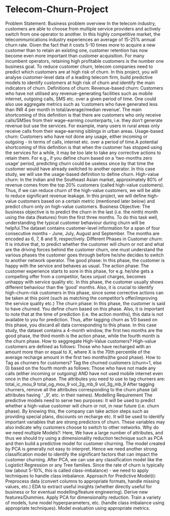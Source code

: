 # Telecom-Churn-Project
Problem Statement:
Business problem overview
In the telecom industry, customers are able to choose from multiple service providers and actively switch from one operator to another. In this highly competitive market, the telecommunications industry experiences an average of 15-25% annual churn rate. Given the fact that it costs 5-10 times more to acquire a new customer than to retain an existing one, customer retention has now become even more important than customer acquisition.
For many incumbent operators, retaining high profitable customers is the number one business goal.
To reduce customer churn, telecom companies need to predict which customers are at high risk of churn.
In this project, you will analyse customer-level data of a leading telecom firm, build predictive models to identify customers at high risk of churn and identify the main indicators of churn.
Definitions of churn:
Revenue-based churn: Customers who have not utilised any revenue-generating facilities such as mobile internet, outgoing calls, SMS etc. over a given period of time. One could also use aggregate metrics such as ‘customers who have generated less than INR 4 per month in total/average/median revenue’.
The main shortcoming of this definition is that there are customers who only receive calls/SMSes from their wage-earning counterparts, i.e. they don’t generate revenue but use the services. For example, many users in rural areas only receive calls from their wage-earning siblings in urban areas.
Usage-based churn: Customers who have not done any usage, either incoming or outgoing - in terms of calls, internet etc. over a period of time.A potential shortcoming of this definition is that when the customer has stopped using the services for a while, it may be too late to take any corrective actions to retain them. For e.g., if you define churn based on a ‘two-months zero usage’ period, predicting churn could be useless since by that time the customer would have already switched to another operator.
In this case study, we will use the usage-based definition to define churn.
High-value churn:
In the Indian and the Southeast Asian market, approximately 80% of revenue comes from the top 20% customers (called high-value customers). Thus, if we can reduce churn of the high-value customers, we will be able to reduce significant revenue leakage.
In this project, we will define high-value customers based on a certain metric (mentioned later below) and predict churn only on high-value customers.
Business Objective:
The business objective is to predict the churn in the last (i.e. the ninth) month using the data (features) from the first three months. To do this task well, understanding the typical customer behaviour during churn will be helpful.The dataset contains customer-level information for a span of four consecutive months - June, July, August and September. The months are encoded as 6, 7, 8 and 9, respectively.
Different Phases in Customer churn:
It is intutive that, to predict whether the customer will churn or not and what are the driving forces behind the customer churn, one must understand the various phases the customer goes through before he/she decides to switch to another network operator.
The good phase: In this phase, the customer is happy with the service and behaves as usual.
The action phase: The customer experience starts to sore in this phase, for e.g. he/she gets a compelling offer from a competitor, faces unjust charges, becomes unhappy with service quality etc. In this phase, the customer usually shows different behaviour than the ‘good’ months. Also, it is crucial to identify high-churn-risk customers in this phase, since some corrective actions can be taken at this point (such as matching the competitor’s offer/improving the service quality etc.)
The churn phase: In this phase, the customer is said to have churned. You define churn based on this phase. Also, it is important to note that at the time of prediction (i.e. the action months), this data is not available to you for prediction. Thus, after tagging churn as 1/0 based on this phase, you discard all data corresponding to this phase.
In this case study, the dataset contains a 4-month window, the first two months are the good phase, the third month is the action phase, while the fourth month is the churn phase.
How to seggregate High-Value customers?
High-value customers are defined as follows: Those who have recharged with an amount more than or equal to X, where X is the 70th percentile of the average recharge amount in the first two months(the good phase).
How to Tag as churners for customers?
Tag the churned customers (churn=1, else 0) based on the fourth month as follows: Those who have not made any calls (either incoming or outgoing) AND have not used mobile internet even once in the churn phase. The attributes you need to use to tag churners are:
total_ic_mou_9
total_og_mou_9
vol_2g_mb_9
vol_3g_mb_9
After tagging churners, remove all the attributes corresponding to the churn phase (all attributes having ‘ _9’, etc. in their names).
Modelling Requirement
The predictive models need to serve two purposes:
It will be used to predict whether a high-value customer will churn or not, in near future (i.e. churn phase). By knowing this, the company can take action steps such as providing special plans, discounts on recharge etc.
It will be used to identify important variables that are strong predictors of churn. These variables may also indicate why customers choose to switch to other networks.
Why do we need multiple Models?:
Here, We have a large number of attributes, and thus we should try using a dimensionality reduction technique such as PCA and then build a predictive model for customer churning.
The model created by PCA is generally not easy to interpret. Hence we need another strong classification model to identify the significant factors that can impact the customer churning.
After PCA, we can use any classification model like the Logistict Regression or any Tree families.
Since the rate of churn is typically low (about 5-10%, this is called class-imbalance) - we need to apply techniques to handle class imbalance.
Approach for Predictive Model(i):
Preprocess data (convert columns to appropriate formats, handle missing values, etc.)
EDA to extract useful insights (whether directly useful for business or for eventual modelling/feature engineering).
Derive new features/Dummies.
Apply PCA for dimensionality reduction.
Train a variety of models, tune model hyperparameters, etc. (handle class imbalance using appropriate techniques).
Model evaluation using appropriate metrics.
